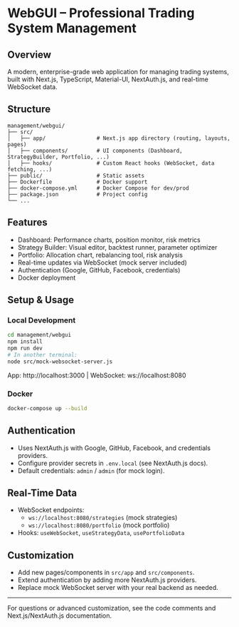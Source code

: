 # WebGUI – Professional Trading System Management

## Overview
A modern, enterprise-grade web application for managing trading systems, built with Next.js, TypeScript, Material-UI, NextAuth.js, and real-time WebSocket data.

## Structure
```
management/webgui/
├── src/
│   ├── app/                # Next.js app directory (routing, layouts, pages)
│   ├── components/         # UI components (Dashboard, StrategyBuilder, Portfolio, ...)
│   ├── hooks/              # Custom React hooks (WebSocket, data fetching, ...)
├── public/                 # Static assets
├── Dockerfile              # Docker support
├── docker-compose.yml      # Docker Compose for dev/prod
├── package.json            # Project config
└── ...
```

## Features
- Dashboard: Performance charts, position monitor, risk metrics
- Strategy Builder: Visual editor, backtest runner, parameter optimizer
- Portfolio: Allocation chart, rebalancing tool, risk analysis
- Real-time updates via WebSocket (mock server included)
- Authentication (Google, GitHub, Facebook, credentials)
- Docker deployment

## Setup & Usage
### Local Development
```bash
cd management/webgui
npm install
npm run dev
# In another terminal:
node src/mock-websocket-server.js
```
App: http://localhost:3000  |  WebSocket: ws://localhost:8080

### Docker
```bash
docker-compose up --build
```

## Authentication
- Uses NextAuth.js with Google, GitHub, Facebook, and credentials providers.
- Configure provider secrets in `.env.local` (see NextAuth.js docs).
- Default credentials: `admin` / `admin` (for mock login).

## Real-Time Data
- WebSocket endpoints:
  - `ws://localhost:8080/strategies` (mock strategies)
  - `ws://localhost:8080/portfolio` (mock portfolio)
- Hooks: `useWebSocket`, `useStrategyData`, `usePortfolioData`

## Customization
- Add new pages/components in `src/app` and `src/components`.
- Extend authentication by adding more NextAuth.js providers.
- Replace mock WebSocket server with your real backend as needed.

---
For questions or advanced customization, see the code comments and Next.js/NextAuth.js documentation. 